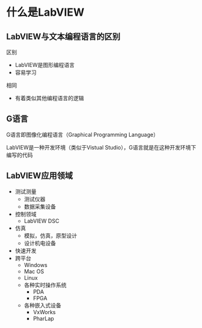 # 什么是LabVIEW

## LabVIEW与文本编程语言的区别

区别

- LabVIEW是图形编程语言
- 容易学习

相同

- 有着类似其他编程语言的逻辑

## G语言

G语言即图像化编程语言（Graphical Programming Language）

LabVIEW是一种开发环境（类似于Vistual Studio），G语言就是在这种开发环境下编写的代码

## LabVIEW应用领域

- 测试测量
  - 测试仪器
  - 数据采集设备
- 控制领域
  - LabVIEW DSC
- 仿真
  - 模拟，仿真，原型设计
  - 设计机电设备
- 快速开发
- 跨平台
  - Windows
  - Mac OS
  - Linux
  - 各种实时操作系统
    - PDA
    - FPGA
  - 各种嵌入式设备
    - VxWorks
    - PharLap

